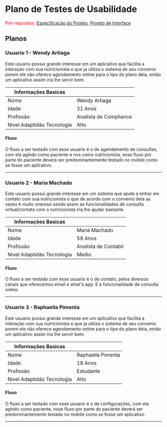# Plano de Testes de Usabilidade

<span style="color:red">Pré-requisitos: <a href="2-Especificação do Projeto.md"> Especificação do Projeto</a></span>, <a href="3-Projeto de Interface.md"> Projeto de Interface</a>

## Planos

### Usuario 1 - Wendy Artiaga

Este usuario possui grande interesse em um aplicativo que facilita a interação com sua nutricionista e que ja utiliza o sistema
de seu convenio porem ele não oferece agendamento online para o tipo do plano dela, então um aplicativo assim iria lhe servir bem.

|Informações Basicas|   |
|-------------------------------------|---|
|Nome  | Wendy Artiaga|
|Idade  | 31 Anos|
|Profissão  | Analista de Compliance|
|Nivel Adaptidão Tecnologia  | Alto|

#### **Fluxo**

O fluxo a ser testado com esse usuario é o de agendamento de consultas, com ela agindo como paciente e nos como nutricionista, esse fluxo por parte do paciente deverá ser predominantemente testado no mobile como se fosse um aplicativo.

-----
### Usuario 2 - Maria Machado

Este usuario possui grande interesse em um sistema que ajude a entrar em contato com sua nutricionista o que de acordo com o convenio dela as vezes é muito oneroso sendo assim as funcionalidades de consulta virtual/contato com o nutricionista iria lhe ajudar bastante.

|Informações Basicas|   |
|-------------------------------------|---|
|Nome  | Maria Machado|
|Idade  | 58 Anos|
|Profissão  | Analista de Contabil|
|Nivel Adaptidão Tecnologia  | Medio|

#### **Fluxo**

O fluxo a ser testado com esse usuario é o de contato, pelos diversos canais que oferecemos email e what's app. E a funcionalidade de consulta online.

----
### Usuario 3 - Raphaella Pimenta

Este usuario possui grande interesse em um aplicativo que facilita a interação com sua nutricionista e que ja utiliza o sistema
de seu convenio porem ele não oferece agendamento online para o tipo do plano dela, então um aplicativo assim iria lhe servir bem.

|Informações Basicas|   |
|-------------------------------------|---|
|Nome  | Raphaella Pimenta|
|Idade  | 19 Anos|
|Profissão  | Estudante|
|Nivel Adaptidão Tecnologia  | Alto|

#### **Fluxo**

O fluxo a ser testado com esse usuario é o de configurações, com ela agindo como paciente, esse fluxo por parte do paciente deverá ser predominantemente testado no mobile como se fosse um aplicativo.

-----
